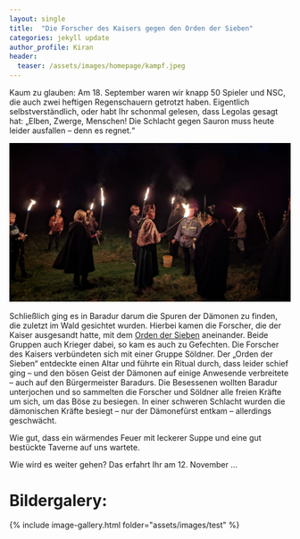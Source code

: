```yaml
---
layout: single
title:  "Die Forscher des Kaisers gegen den Orden der Sieben"
categories: jekyll update
author_profile: Kiran
header:
  teaser: /assets/images/homepage/kampf.jpeg
---
```


Kaum zu glauben: Am 18. September waren wir knapp 50 Spieler und NSC, die auch zwei heftigen Regenschauern getrotzt haben. Eigentlich selbstverständlich, oder habt Ihr schonmal gelesen, dass Legolas gesagt hat: „Elben, Zwerge, Menschen! Die Schlacht gegen Sauron muss heute leider ausfallen – denn es regnet.“

![Example](/assets/images/2022-09-18/2022_1112_Mikro-LARP_28.jpg)


Schließlich ging es in Baradur darum die Spuren der Dämonen zu finden, die zuletzt im Wald gesichtet wurden. Hierbei kamen die Forscher, die der Kaiser ausgesandt hatte, mit dem [Orden der Sieben](/orden) aneinander. Beide Gruppen auch Krieger dabei, so kam es auch zu Gefechten. Die Forscher des Kaisers verbündeten sich mit einer Gruppe Söldner. Der „Orden der Sieben“ entdeckte einen Altar und führte ein Ritual durch, dass leider schief ging – und den bösen Geist der Dämonen auf einige Anwesende verbreitete – auch auf den Bürgermeister Baradurs. Die Besessenen wollten Baradur unterjochen und so sammelten die Forscher und Söldner alle freien Kräfte um sich, um das Böse zu besiegen. In einer schweren Schlacht wurden die dämonischen Kräfte besiegt – nur der Dämonefürst entkam – allerdings geschwächt.

Wie gut, dass ein wärmendes Feuer mit leckerer Suppe und eine gut bestückte Taverne auf uns wartete.

Wie wird es weiter gehen? Das erfahrt Ihr am 12. November …

# Bildergalery:


{% include image-gallery.html folder="assets/images/test" %}

